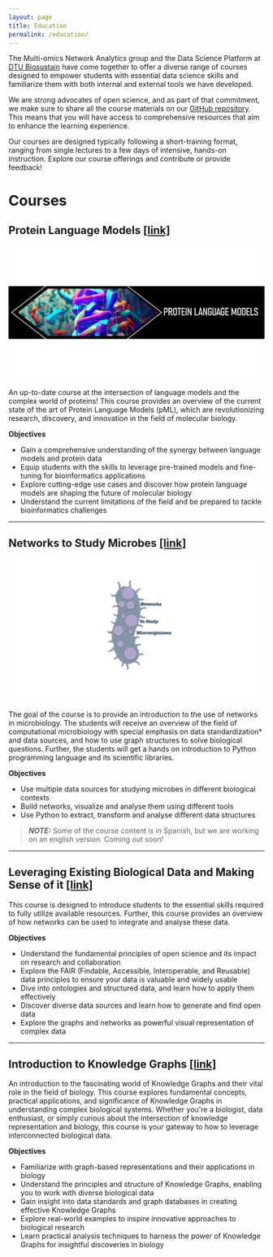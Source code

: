 ```yaml
---
layout: page
title: Education
permalink: /education/
---
```


The Multi-omics Network Analytics group and the Data Science Platform at [DTU Biosustain](https://www.biosustain.dtu.dk/) have come together to offer a diverse range of courses designed to empower students with essential data science skills and familiarize them with both internal and external tools we have developed.

We are strong advocates of open science, and as part of that commitment, we make sure to share all the course materials on our [GitHub repository](https://github.com/Multiomics-Analytics-Group). This means that you will have access to comprehensive resources that aim to enhance the learning experience.

Our courses are designed typically following a short-training format, ranging from single lectures to a few days of intensive, hands-on instruction. Explore our course offerings and contribute or provide feedback!

# Courses

## Protein Language Models [[link]](https://github.com/Multiomics-Analytics-Group/course_protein_language_modeling)

<img src="https://github.com/Multiomics-Analytics-Group/course_protein_language_modeling/blob/main/img/nb_logo.png?raw=1" width="600">

An up-to-date course at the intersection of language models and the complex world of proteins! This course provides an overview of the current state of the art of Protein Language Models (pML), which are revolutionizing research, discovery, and innovation in the field of molecular biology.

**Objectives**

- Gain a comprehensive understanding of the synergy between language models and protein data
- Equip students with the skills to leverage pre-trained models and fine-tuning for bioinformatics applications
- Explore cutting-edge use cases and discover how protein language models are shaping the future of molecular biology
- Understand the current limitations of the field and be prepared to tackle bioinformatics challenges

-----------------------

## Networks to Study Microbes [[link]](https://github.com/Multiomics-Analytics-Group/networks_to_study_microbes)

<img src="https://github.com/Multiomics-Analytics-Group/networks_to_study_microbes/blob/main/figures/netmicrobes.png?raw=1" width="500">

The goal of the course is to provide an introduction to the use of networks in microbiology. The students will receive an overview of the field of computational microbiology with special emphasis on data standardization* and data sources, and how to use graph structures to solve biological questions. Further, the students will get a hands on introduction to Python programming language and its scientific libraries. 

**Objectives**

- Use multiple data sources for studying microbes in different biological contexts
- Build networks, visualize and analyse them using different tools
- Use Python to extract, transform and analyse different data structures

> **_NOTE:_** Some of the course content is in Spanish, but we are working on an english version. Coming out soon!

-----------------------

## Leveraging Existing Biological Data and Making Sense of it [[link]](https://github.com/Multiomics-Analytics-Group/course_synthetic_biology_data)

This course is designed to introduce students to the essential skills required to fully utilize available resources. Further, this course provides an overview of how networks can be used to integrate and analyse these data.

**Objectives**

- Understand the fundamental principles of open science and its impact on research and collaboration
- Explore the FAIR (Findable, Accessible, Interoperable, and Reusable) data principles to ensure your data is valuable and widely usable
- Dive into ontologies and structured data, and learn how to apply them effectively
- Discover diverse data sources and learn how to generate and find open data
- Explore the graphs and networks as powerful visual representation of complex data

-----------------------

## Introduction to Knowledge Graphs [[link]](https://github.com/Multiomics-Analytics-Group/course_knowledge_graphs)

An introduction to the fascinating world of Knowledge Graphs and their vital role in the field of biology. This course explores fundamental concepts, practical applications, and significance of Knowledge Graphs in understanding complex biological systems. Whether you're a biologist, data enthusiast, or simply curious about the intersection of knowledge representation and biology, this course is your gateway to how to leverage interconnected biological data.

**Objectives**
- Familiarize with graph-based representations and their applications in biology
- Understand the principles and structure of Knowledge Graphs, enabling you to work with diverse biological data
- Gain insight into data standards and graph databases in creating effective Knowledge Graphs
- Explore real-world examples to inspire innovative approaches to biological research
- Learn practical analysis techniques to harness the power of Knowledge Graphs for insightful discoveries in biology